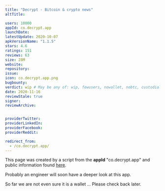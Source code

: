 ```yaml
---
title: "Decrypt - Bitcoin & crypto news"
altTitle: 

users: 10000
appId: co.decrypt.app
launchDate: 
latestUpdate: 2020-10-07
apkVersionName: "1.1.5"
stars: 4.6
ratings: 151
reviews: 63
size: 28M
website: 
repository: 
issue: 
icon: co.decrypt.app.png
bugbounty: 
verdict: wip # May be any of: wip, fewusers, nowallet, nobtc, custodial, nosource, nonverifiable, reproducible, bounty, defunct
date: 2020-11-16
reviewStale: true
signer: 
reviewArchive:


providerTwitter: 
providerLinkedIn: 
providerFacebook: 
providerReddit: 

redirect_from:
  - /co.decrypt.app/
---
```



This page was created by a script from the **appId** "co.decrypt.app" and public
information found
[here](https://play.google.com/store/apps/details?id=co.decrypt.app).

Probably an engineer will soon have a deeper look at this app.

So far we are not even sure it is a wallet ... Please check back later.